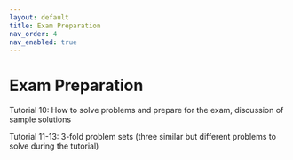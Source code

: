 ```yaml
---
layout: default
title: Exam Preparation
nav_order: 4
nav_enabled: true
---
```


Exam Preparation
===


Tutorial 10: How to solve problems and prepare for the exam, discussion of sample solutions

Tutorial 11-13: 3-fold problem sets (three similar but different problems to solve during the tutorial)